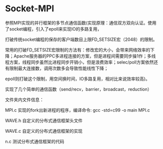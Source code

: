 # Socket-MPI

参照MPI实现的并行框架的多节点通信函数(实现原理：通信双方双向认证。使用了socket编程，引入了epoll来实现IO的多路复用，

打破传统socket编程的保存的客户端数目上限FD_SETSIZE宏（2048）的限制。

常用的打破FD_SETSIZE宏限制的方法有：修改宏的大小，会带来网络效率的下降；Apache服务器的PPC多进程连接的方案，但是进程间需要同步操1作；多线程方案，线程同步虽然比进程同步开销小，但是浪费效率；selec/poll方案依然还有限制最大连接数，调用次数多会导致性能线性下降；

epoll则打破这个限制，用空间换时间，IO多路复用，相对比来说效率较高)。

实现了几个简单的通信函数（send/recv，barrier，broadcast，reduction）


文件夹内文件信息：

MPI.c   实现的fork出新进程的程序，编译命令: gcc -std=c99 -o main MPI.c

WAVE.h  自定义的分布式通信框架头文件

WAVE.c  自定义的分布式通信框架的实现

n.c     测试分布式通信框架的代码
